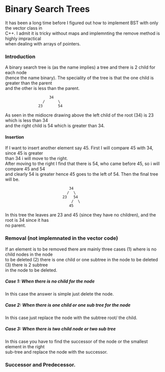 # Binary Search Trees
 
 It has been a long time before I figured out how to implement BST with only the vector class in  
 C++. I admit it is tricky without maps and implemnting the remove method is highly impractical   
 when dealing with arrays of pointers.

### Introduction
A binary search tree is (as the name implies) a tree and there is 2 child for each node  
(hence the name binary). The speciality of the tree is that the one child is greater than the parent  
and the other is less than the parent.

                        34   
                     /      \  
                   23       54  

As seen in the midiocre drawing above the left child of the root (34) is 23 which is less than 34  
and the right child is 54 which is greater than 34.  

#### Insertion
If I want to insert another element say 45. First I will compare 45 with 34, since 45 is greater  
than 34 i will move to the right.  
After moving to the right I find that there is 54, who came before 45, so i will compare 45 and 54  
and clearly 54 is greater hence 45 goes to the left of 54. Then the final tree will be.  

                                 34  
                                /  \  
                              23   54  
                                  /  \    
                                 45   

In this tree the leaves are 23 and 45 (since they have no children), and the root is 34 since it has  
no parent.

### Removal (not implemnated in the vector code)
If an element is to be removed there are mainly three cases (1) where is no child nodes in the node  
to be deleted (2) there is one child or one subtree in the node to be deleted (3) there is 2 subtree  
in the node to be deleted.  
##### Case 1: When there is no child for the node  
In this case the answer is simple just delete the node.  

##### Case 2: When there is one child or one sub tree for the node
In this case just replace the node with the subtree root/ the child.

##### Case 3: When there is two child node or two sub tree
In this case you have to find the successor of the node or the smallest element in the right  
sub-tree and replace the node with the successor.

### Successor and Predecessor.
